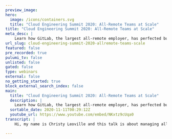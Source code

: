 ```yaml
---
preview_image:
hero:
  image: /icons/containers.svg
  title: "Cloud Engineering Summit 2020: All-Remote Teams at Scale"
title: "Cloud Engineering Summit 2020: All-Remote Teams at Scale"
meta_desc: |
    Learn how GitLab, the largest all-remote employer, has perfected building and scaling remote teams. You'll learn how to hire remote workers and way...
url_slug: cloud-engineering-summit-2020-allremote-teams-scale
featured: false
pre_recorded: true
pulumi_tv: false
unlisted: false
gated: false
type: webinars
external: false
no_getting_started: true
block_external_search_index: false
main:
  title: "Cloud Engineering Summit 2020: All-Remote Teams at Scale"
  description: |
    Learn how GitLab, the largest all-remote employer, has perfected building and scaling remote teams. You'll learn how to hire remote workers and ways to collaborate without creating new distractions for your team.
  sortable_date: 2020-11-11T00:29:12Z
  youtube_url: https://www.youtube.com/embed/NKxtz9cUqa0
transcript: |
    Hi, my name is Christy Leoville and this talk is about managing all remote teams at scale. This topic is near and dear to my heart because I lead the US Department at Git Lab, the world's largest remote first company for anyone who isn't familiar. Git Lab is an end to end devops platform that enables teams to plan, manage, deploy, monitor and secure the software they're building. I feel so privileged to have had the opportunity to both hire and lead one of the largest all remote UX teams in the world. Today, I want to talk about my team's one year journey from 16 to 60 U XX leaders, product designers, researchers, and technical writers, including how we work remotely, both with our developer and product peers and how we collaborate within our own UX department. I'll start by talking about what I learned from hiring so many amazing remote professionals. Over the last year when I joined Git Lab in February of 2019, we had 16 UX practitioners, 10 designers, two researchers and four technical writers. Today, we have over 60 U Xers who are located all around the world. It was an incredible investment in UX. And our product has definitely seen the benefits of having such a strong UX team. We talked to a lot of amazing people as we grew the team and I want to share with you a few things that we found to be important for hiring people who succeed in an all remote environment. While my focus was on UX, I think these learnings are true for many if not most remote roles. First, we tend to hire people who have at least some experience working remote after the events of the past few months, that will be almost everyone. Candidates don't have to have worked all remote. But we've found that experience working, at least with a distributed team really helps all remote isn't the right fit for everyone. And that's ok. Some people really prefer working face to face and they don't realize it until they try things a different way. We also conduct all of our interviews remotely, a remote interview shows how well the candidate can communicate over video. Not everyone is comfortable with this. Some people really thrive when they can engage with the energy in a room. We also ask candidates to share a case study of work they've done that they're proud of. We've found that this is a good proxy for how they'll share work with their team for UX. It's important for us to understand, do they only share their end result? Because if so what we're really interested in is their process, not just their final output but how they got there. This context helps the entire team have a better understanding of why they're building what they're building. It also allows them to give critical input early in the process so that they can move faster and end up with a better result. We also want to understand how they share their day to day work with their team. Do they document their work and share it broadly where others can find it and comment on it that asynchronous communication is really important when you're working with an all remote team without it, people naturally make assumptions, which can really slow things down. It also means you can lose the historical context of the decisions you've made either because that context is in a few people's heads or maybe they've left the company. We also look for people who are great collaborators. Do they proactively bring their cross functional partners into their process as early as possible? Or do they throw their work over the wall and expect someone to understand and implement it in an all remote company? This is especially important because your peers can't just walk over to your desk to ask a question or give feedback when collaboration happens early and often a team can move much faster and again, achieve better results. Now, I think humility is always important, but it's especially important in an all remote company. You want people who are proactive about encouraging input at git lab. We call this having short toes because it's unlikely that someone can step on them. We want people who seek out different opinions and probe to find where their own ideas might fail. Facilitating this type of cross functional conversation is how you end up with a great product. And lastly, while we hire all over the world and our teams are widely distributed across time zones, we do think about a candidate's team and working hours to make sure they won't feel isolated. Many of these are traits that are important in any role, but we found them to be especially important in all remote, very quickly. If you're wondering how our UX department works. We're a matrix team that reports through the engineering department. That means we have a cohesive UX team with functional leaders who support their team's career growth and our overall UX strategy. But every UX practitioner is embedded in a larger cross functional team of product managers, developers and quality engineers who they work with on a day to day basis. This is a great model for us because we support a complex product that requires deep subject matter expertise. It would be very difficult for our team to solve technical problems that they don't deeply understand. Now, let's talk about managing all remote at scale. When I joined GLAB almost two years ago, I knew that our team would be rapidly expanding. It was important for me to quickly understand both what was working well and where we had opportunities for improvement. So I spent my first month mostly listening to the team. I didn't want to make assumptions based on previous experience because every team and its culture are different. The worst thing I could have done was to begin changing things that I didn't understand but were actually working well. Instead, I wanted to focus on uncovering my team's pain points. So it was basically an internal research project based on those conversations. Here are some themes I uncovered first, they wanted more design collaboration. They were getting good feedback from their product managers and engineering partners, but it was different than the feedback they knew they'd get from other U Xers. Also, they wanted more collaboration with their product managers. They often felt like they were missing context that would help them better understand the business problem they were attempting to solve in a company where we frequently communicate asynchronously. It was easy for important details to get obscured. They also wanted more context about work that was happening in other product areas. It's always easy to get siloed in your own little part of the product. And this is especially true when you're all remote. But when you're designing end to end work flows, you really need to understand the larger problem that's being solved. You also need a way to understand possible dependencies and areas where you need to maintain consistency. And lastly, even though they were all remote, they still wanted to feel like they had work friends because the social aspect of work is important too. So my approach was this most importantly, we would keep the good things. This was really critical to making sure the team was working effectively. But it was also key to building their trust. They needed to know that I wasn't going to come in and mess around with the good things they were already doing. Also, we agreed to run everything new as a pilot and I actively invited feedback from the team about how well changes were working. We also agreed that we would stop doing anything new that didn't show a clear improvement in their day to day jobs and we would go into any new initiative assuming that at least part of it was wrong, this encouraged us to continue iterating to make it better before we move on. I want to take a moment to talk about one of the good things that Git lab does as a company that we had to make sure not to lose in the US department. And that's trust our team at GIT lab, we work hard to hire really good people and we expect them all to be a manager of one meaning themselves. When you're working remote, it can be easy to fall into a micromanagement trap because you don't physically see people working. But at git lab, we assess our team based on outcomes, not the hours they put in, they can work whatever hours they want. As long as they're meeting their commitments and communicating asynchronously both with questions and updates, we can see everyone's progress in the work they produce and because we trust them to manage themselves, they do. Usually the biggest problem we have is making sure that people don't overwork. So as leaders, we stay up to date on their personal velocity and the expectations from their team. And when we see someone starting to work too many hours, we find out why and help them and their extended team adjust as an all remote company. Git lab is very focused on asynchronous communication. What's interesting is that Git lab runs on GIT lab, we use our own tool to get our daily work done. That means we communicate mostly in issues which are what other tools often call tickets and merge requests, which other companies may call pull requests. But synchronous communication can have a lot of value. It can be much faster and more successful to understand and ideate on problems face to face. What I learned was that my team needed a little more of this synchronous communication. But the challenge was not to overcorrect. We needed to remain primarily asynchronous while giving them more of the verbal conversations, they felt they were missing. So we brainstormed together and came up with a few ideas. One of the first initiatives we rolled out was a pair designer program. This was to address the team's concern that they weren't getting the amount of feedback and collaboration that they wanted from their functional peers. For designers who work in an office, they can look across the aisle and have a pretty good idea of whether they would be interrupting someone's work flow with a question. But in an all remote team, they had no idea. So instead, they felt cautious about reaching out. So we took a cue from pair programming and began a pair design program where every designer is assigned to another designer, who is their go to person for ideation and feedback. We make sure to assign pairs in compatible time zones. But we also try to partner people who wouldn't normally work together. This gives everyone an opportunity to see product areas that they wouldn't otherwise every six months, we switch the pairs up so that we get to know new people better and also experience other product areas more deeply. There are no constraints on how the pairs work together. Some like to meet ad hoc while others have a regularly scheduled sync this time is for them. So it's really about what works for their partnership. As you can see in the quote from Alexis on this slide, the designers really like the program because they get a perspective that they wouldn't have gotten from working alone and they learn more about what's happening across our entire product, like I mentioned before, we base this initiative on the idea of pair programming. So it's a great approach for many roles, not just UX, we also started holding a UX showcase for one hour every other week. Again, to increase everyone's visibility into work that was happening in other product areas. Everyone in the company is welcome to attend. But outside of UX, it's especially helpful for product managers and developers in a UX showcase, four designers share for 15 minutes each and we record the conversation and post it on youtube so that anyone who isn't available at that time can still take advantage. That also lets us share the recordings broadly with the rest of the company. So they know what we're up to. In fact, anyone in the world can review the showcases because we upload them to youtube. This is important in an open source company like git lab where millions of people may be interested in the work you're doing. The UX showcase is one of my favorite activities because I always learn so much from my team. What I might have absorbed from just being around my team in an office. We take the time to intentionally share because we record it. We can also look back over time to see the progression of work that we've done. If you'd like to see an example, I've been added a short link to a UX showcase by Jeremy, our brilliantly talented visual design lead in it. He talks about our upcoming migration from sketch to Sigma, our newly updated color palettes and our new UX foundations team that focuses on design ops and our design system which is called pajamas. At GIT lab teams try to work as asynchronously as they can. That's a core philosophy at our all remote company because not everyone is in a time zone that allows them to be in the same place at the same time. But we have found that at the beginning of a project, it's often helpful to get the team together for a face to face discussion. These Kickoffs are cross functional because it's important to have UX the product manager and engineers all on the same page. It offers an opportunity for the PM to clarify the business goal and the engineers to note any known constraints. But more importantly, it allows the team to brainstorm together about potential solutions. The key to these Kickoffs is to keep them short, usually 30 minutes or an hour. Make sure the team comes in with context about the problem to be solved and clearly set the scope of the problem that the team is solving. Also, we make sure to document both the discussion and the outcome so that we have a record of the decisions we've made and anyone who can't attend can easily catch up. And as with every other meeting, we record these Kickoffs and post them to youtube for anyone who wants to see everything that happened. It's always easy to fall into silos at work where you work with the same people all of the time. But when you work all remote, this can become even more of a problem. One way, our UX research and design system teams overcome. This is with open office hours. They hold them every 2 to 4 weeks and everyone in the company is welcome. There's a standing invitation on the company calendar, but they also advertise in Slack. As a reminder, people are invited to come with literally any question they may have. It's an opportunity for people to learn more about the teams, but also to bring up thought provoking ideas. This works really well for our UX team, but it can be helpful for nearly any kind of role as technologists. We all have our own areas of deep expertise to share. Now that I've covered how we infused a little more synchronous communication into how we work. I'd also like to share some asynchronous activities. We added that the team really values first. Some of our designers record video walk throughs of their design work to keep their teams up to date. Prior to this. They likely shared low fidelity sketches or wire frames with their team in issues. The video walkthrough is most appropriate for when a design is getting ready to move into development. The point of the walkthrough is to step the cross functional team through a prototype, sharing the end to end workflow and rationale for the intended solution. They also talk about options that they thought about but discarded for whatever reason. This is a great way to make sure the product manager and engineers all understand the design. This is the same thing that designers in a traditional company might do face to face. But in an all remote company, we have to make an effort to ensure that everyone has access to the information they need. But this isn't just useful in the context of designs. Our engineers and product managers create video walkthrough too that cover their own strategic decisions. As always, we post the video to youtube, but we usually post a link to the video in the issue too so that anyone can leave comments or questions. If you visit the short link on this slide, you can see an example from Kyle, one of our designers for the security section of our product. The last activity I'll talk about is asynchronous sketching as designers. We're used to getting our cross functional teams in a room with a whiteboard, sticky notes and markers to brainstorm together. But when you're all remote, you have to get creative about how you lead these collaborative activities. It's still possible though most importantly, you want to start by documenting clear simple instructions for the team to make sure they understand what's being asked of them. Then you need to offer them a space to collaborate. We often use a tool called mural, but we also use git lab issues. And you can see an example of that in this slide, you can see that a variety of people contributed sketches to this activity, including developers and product managers. The designer made sure to remind her team that good drawing is not the point she even pointed out that her own drawings were going to be ugly too. If you're interested, you can visit the short link on this slide to see the asynchronous sketching session that Sun Jung facilitated recently for her team. It's important to remember that when someone shares an idea asynchronously, they aren't going to get the same feedback, they naturally get in an in person session through body language or facial expressions. And that can be really nerve wracking. So as the facilitator, you have to make sure to encourage them with supportive comments, emojis are a great way to give feedback to and as always make sure the results are documented someplace where everyone can find them. Everything I've talked about so far has been a more formal activity, but oftentimes people want informal collaboration too. So one of our team members set up a slack channel just for this purpose. When a designer wants to some ad hoc feedback and their pair designer isn't available or if they have some extra time to give feedback, they pop a note into the UX coworking channel. I also see them posting designs there for quick ayc feedback. The last thing I want to leave you with is a core principle at GIT lab which is document everything you may have noticed that throughout this presentation, I frequently brought up the idea of documenting both your discussions and your outcomes in an all remote company. That's probably the single most important thing you can do. Because when you're remote, you have to be intentional about sharing information at git lab. We document absolutely everything in UX. We document our designs and rationale in issues and videos and we document our research findings in a searchable repository that's accessible to everyone in the company throughout the company. For literally every meeting, we have a Google doc with an agenda and everyone helps document the discussions and decisions we make. This is an incredibly democratized and empowering way to work because anyone can add a topic to the agenda. And lastly, we document our team processes in the company handbook, which is accessible to anyone in the world. The handbook is kind of amazing. It has over 7000 pages and we update it dozens of times every single day. Everyone in the company is responsible for keeping it up to date because it's a real time view into how we work. If you're interested, you should check it out at the link on this slide. The last thing I'll mention is that even though we work together through technology, we're all still human and it's important not to forget it. That's why we schedule hangouts that are purely social in an office. You'd have these conversations at lunch or when you pass someone in the hall. But in an all remote company, you have to set aside time for the fun stuff. We also try to check on each other just to say hi, Slack can be a good way to quickly reach out. It's also important to remember to give positive feedback for the good work that your peers do at git lab. We have a dedicated Slack channel just for this purpose and it gets many, many messages every day. Also, anyone can nominate a peer for a discretionary bonus of $1000. And our company goal is for 10% of the company to receive a bonus each month. And lastly, we actively remind each other that we don't have to hide our families from our work. Kids and pets are always welcome in our calls. And when someone apologizes for the interruption, we invite an even bigger interruption. This is a picture of my own two kids and they've definitely participated in a few meetings. So in conclusion, all remote works, you just have to be intentional about it. Be proactive about reaching out, reach out again. When you don't get the information, you need record and share everything and document everything and lastly be human, be kind to yourself and others because work is just another part of life. Thanks for joining me today. I hope you enjoyed our time together because I did feel free to con connect with me on linkedin. If you're interested, take care.

---
```

